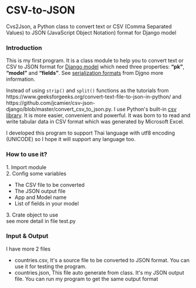 # CSV-to-JSON
Cvs2Json, a Python class to convert text or CSV (Comma Separated Values) to JSON (JavaScript Object Notation) format for Django model
<h3>Introduction</H3>
<p>
  This is my first program. It is a class module to help you to convert text or CSV to JSON format for <a href="https://docs.djangoproject.com/en/3.1/topics/db/models/">Django model</a> which need three properties: <b>“pk”</b>, <b>“model”</b> and <b>“fields”</b>. See <a href="https://docs.djangoproject.com/en/3.1/topics/serialization/#serialization-formats-json">serialization formats</a> from Djgno more information.
</p>
<p>
  Instead of using <code>strip()</code> and <code>split()</code> functions as the tutorials from https://www.geeksforgeeks.org/convert-text-file-to-json-in-python/ and https://github.com/jcamier/csv-json-django/blob/master/convert_csv_to_json.py. I use Python's built-in <a href="https://docs.python.org/3/library/csv.html">csv library</a>. It is more easier, convenient and powerful. It was born to to read and write tabular data in CSV format which was generated by Microsoft Excel.
</p>
<p>
  I developed this program to support Thai language with utf8 encoding (UNICODE) so I hope it will support any language too.
</p>


<h3>How to use it?</h3>
<p>
  1. Import module<br>
  2. Config some variables
</p>
<ul>
  <li>The CSV file to be converted</li>
  <li>The JSON output file</li>
  <li>App and Model name</li>
  <li>List of fields in your model</li>
</ul>
<p>
  3. Crate object to use<br>
  see more detail in file test.py
</p>

<h3>Input & Output</h3>
<p> I have more 2 files</p>
<ul>
  <li>countries.csv, It's a source file to be converted to JSON format. You can use it for testing the program.</li>
  <li>countries.json, This file auto generate from class. It's my JSON output file. You can run my program to get the same output format</li>
</ul>
